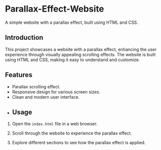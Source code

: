 # Parallax-Effect-Website
A simple website with a parallax effect, built using HTML and CSS.
## Introduction

This project showcases a website with a parallax effect, enhancing the user experience through visually appealing scrolling effects. The website is built using HTML and CSS, making it easy to understand and customize.
## Features

- Parallax scrolling effect.
- Responsive design for various screen sizes.
- Clean and modern user interface.
- ## Usage

1. Open the `index.html` file in a web browser.

2. Scroll through the website to experience the parallax effect.

3. Explore different sections to see how the parallax effect is applied.
